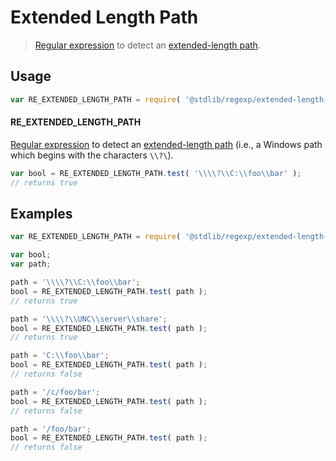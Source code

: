 # Extended Length Path

> [Regular expression][regexp] to detect an [extended-length path][extended-length-path].

<section class="usage">

## Usage

```javascript
var RE_EXTENDED_LENGTH_PATH = require( '@stdlib/regexp/extended-length-path' );
```

#### RE_EXTENDED_LENGTH_PATH

[Regular expression][regexp] to detect an [extended-length path][extended-length-path] (i.e., a Windows path which begins with the characters `\\?\`). 

```javascript
var bool = RE_EXTENDED_LENGTH_PATH.test( '\\\\?\\C:\\foo\\bar' );
// returns true
```

</section>

<!-- /.usage -->

<section class="examples">

## Examples

```javascript
var RE_EXTENDED_LENGTH_PATH = require( '@stdlib/regexp/extended-length-path' );

var bool;
var path;

path = '\\\\?\\C:\\foo\\bar';
bool = RE_EXTENDED_LENGTH_PATH.test( path );
// returns true

path = '\\\\?\\UNC\\server\\share';
bool = RE_EXTENDED_LENGTH_PATH.test( path );
// returns true

path = 'C:\\foo\\bar';
bool = RE_EXTENDED_LENGTH_PATH.test( path );
// returns false

path = '/c/foo/bar';
bool = RE_EXTENDED_LENGTH_PATH.test( path );
// returns false

path = '/foo/bar';
bool = RE_EXTENDED_LENGTH_PATH.test( path );
// returns false
```

</section>

<!-- /.examples -->

<section class="links">

[regexp]: https://developer.mozilla.org/en-US/docs/Web/JavaScript/Guide/Regular_Expressions

[extended-length-path]: https://msdn.microsoft.com/en-us/library/windows/desktop/aa365247(v=vs.85).aspx

</section>

<!-- /.links -->
